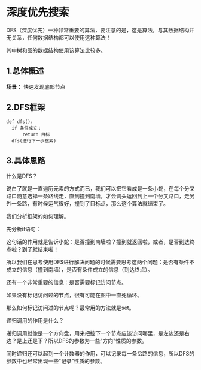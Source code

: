 # 深度优先搜索

DFS（深度优先）一种非常重要的算法，要注意的是，这是算法，与其数据结构并无关系，任何数据结构都可以使用这种算法！

其中树和图的数据结构使用该算法比较多。

## 1.总体概述
**场景：** 快速发现底部节点

## 2.DFS框架
```
def dfs():
  if 条件成立：
      return 目标
  dfs(进行下一步搜索)
```

## 3.具体思路
什么是DFS？

说白了就是一直遍历元素的方式而已，我们可以把它看成是一条小蛇，在每个分叉路口随意选择一条路线走，直到撞到南墙，才会调头返回到上一个分叉路口，走另外一条路，有时候运气很好，撞到了目标点，那么这个算法就结束了。

我们分析框架的如何理解。

先分析if语句：

这句话的作用就是告诉小蛇：是否撞到南墙啦？撞到就返回啦，或者，是否到达终点啦？到了就结束啦！

所以我们在思考使用DFS进行解决问题的时候需要思考这两个问题：是否有条件不成立的信息（撞到南墙），是否有条件成立的信息（到达终点）。

还有一个非常重要的信息：是否需要标记访问节点。

如果没有标记访问过的节点，很有可能在图中一直死循环。

那么如何标记访问过的节点呢？最常用的方法就是set。

递归调用的作用是什么？

递归调用就像是一个方向盘，用来把控下一个节点应该访问哪里，是左边还是右边？是上还是下？所以DFS的参数为一些"方向"性质的参数。

同时递归还可以起到一个计数器的作用，可以记录每一条岔路的信息，所以DFS的参数中也经常出现一些"记录"性质的参数。



